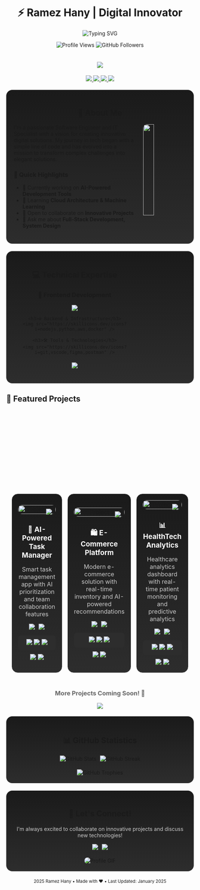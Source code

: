 <div align="center">
  
  # ⚡️ Ramez Hany | Digital Innovator
  
  <p align="center">
    <img src="https://readme-typing-svg.demolab.com?font=Fira+Code&weight=600&size=22&pause=1000&color=6AD600&center=true&vCenter=true&random=false&width=435&lines=Software+Engineer;IT+Infrastructure+Specialist;Full-Stack+Developer;Tech+Innovator" alt="Typing SVG" />
  </p>

  <div align="center">
    <img src="https://komarev.com/ghpvc/?username=RamezHany&label=Profile%20Views&color=0e75b6&style=flat" alt="Profile Views" />
    <img src="https://img.shields.io/github/followers/RamezHany?label=Followers&style=social" alt="GitHub Followers" />
  </div>

  <br>

  <div align="center" style="margin: 20px 0;">
    <a href="https://ramezhany.online/" target="_blank">
      <img src="https://img.shields.io/badge/Portfolio-Visit_My_Digital_Space-00C853?style=for-the-badge&logo=google-chrome&logoColor=white"/>
    </a>
  </div>

  <div align="center" style="margin: 20px 0;">
    <a href="https://www.linkedin.com/in/rramezhany" target="_blank">
      <img src="https://img.shields.io/badge/LinkedIn-Connect-0A66C2?style=for-the-badge&logo=linkedin&logoColor=white"/>
    </a>
    <a href="https://twitter.com/rramezhany" target="_blank">
      <img src="https://img.shields.io/badge/X_(Twitter)-Follow-000000?style=for-the-badge&logo=x&logoColor=white"/>
    </a>
    <a href="https://www.instagram.com/rramez.hany" target="_blank">
      <img src="https://img.shields.io/badge/Instagram-Follow-E4405F?style=for-the-badge&logo=instagram&logoColor=white"/>
    </a>
    <a href="https://www.facebook.com/ramezhany.online" target="_blank">
      <img src="https://img.shields.io/badge/Facebook-Connect-1877F2?style=for-the-badge&logo=facebook&logoColor=white"/>
    </a>
  </div>
</div>

<div style="background: linear-gradient(180deg, #1a1a1a 0%, #2d2d2d 100%); border-radius: 16px; padding: 20px; margin: 20px 0;">
  <h2 align="center">🚀 About Me</h2>
  
  <img src="https://github.com/RamezHany/RamezHany/blob/main/profile-img.png" align="right" width="25%" style="margin-left: 20px; border-radius: 10px;"/>

  <p align="left" style="margin: 10px 0;">
    I'm a passionate Software Engineer and IT Specialist with a vision for creating innovative digital solutions. My journey in tech began with a simple line of code and has evolved into a mission to transform complex challenges into elegant solutions.
  </p>

  <div align="left" style="margin: 20px 0;">
    <h3>🎯 Quick Highlights</h3>
    <ul>
      <li>🔭 Currently working on <strong>AI-Powered Development Tools</strong></li>
      <li>🌱 Learning <strong>Cloud Architecture & Machine Learning</strong></li>
      <li>👯 Open to collaborate on <strong>Innovative Projects</strong></li>
      <li>💬 Ask me about <strong>Full-Stack Development, System Design</strong></li>
    </ul>
  </div>
</div>

<div style="background: linear-gradient(180deg, #1a1a1a 0%, #2d2d2d 100%); border-radius: 16px; padding: 20px; margin: 20px 0;">
  <h2 align="center">💻 Technical Expertise</h2>

  <div align="center" style="margin: 20px 0;">
    <h3>🎨 Frontend Development</h3>
    <img src="https://skillicons.dev/icons?i=react,next,typescript,tailwind" />
    
    <h3>⚙️ Backend & Infrastructure</h3>
    <img src="https://skillicons.dev/icons?i=nodejs,python,aws,docker" />
    
    <h3>🛠️ Tools & Technologies</h3>
    <img src="https://skillicons.dev/icons?i=git,vscode,figma,postman" />
  </div>

  <div align="center" style="margin: 20px 0;">
    <img src="https://github-readme-stats.vercel.app/api/top-langs/?username=RamezHany&layout=compact&theme=radical&hide_border=true" />
  </div>
</div>

## 🌟 Featured Projects

<div align="center">
  <table style="border-collapse: separate; border-spacing: 15px;">
    <tr>
      <td width="33%" align="center" style="background: linear-gradient(180deg, #1a1a1a 0%, #2d2d2d 100%); border-radius: 16px; padding: 16px; border: 1px solid #333;">
        <div style="position: relative;">
          <img src="https://cdn.dribbble.com/userupload/10591657/file/original-0c14503d27301610af7ac47624197c5f.png?resize=752x" alt="Project 1" width="100%" style="border-radius: 10px; transition: transform 0.3s;">
          <div style="position: absolute; top: 10px; right: 10px;">
            <img src="https://img.shields.io/badge/Featured-FF3E00?style=for-the-badge"/>
          </div>
        </div>
        <br>
        <h3 style="color: #fff; margin: 10px 0;">🤖 AI-Powered Task Manager</h3>
        <p style="color: #ccc; min-height: 60px;">Smart task management app with AI prioritization and team collaboration features</p>
        <div style="display: flex; gap: 10px; justify-content: center; margin: 15px 0;">
          <a href="#" target="_blank">
            <img src="https://img.shields.io/badge/View_Demo-FF3E00?style=for-the-badge&logo=github&logoColor=white"/>
          </a>
          <a href="#" target="_blank">
            <img src="https://img.shields.io/badge/Source_Code-2D2D2D?style=for-the-badge&logo=github&logoColor=white"/>
          </a>
        </div>
        <div style="background: #2d2d2d; padding: 10px; border-radius: 8px; margin-top: 10px;">
          <img src="https://img.shields.io/badge/React-61DAFB?style=flat-square&logo=react&logoColor=black"/>
          <img src="https://img.shields.io/badge/Node.js-339933?style=flat-square&logo=node.js&logoColor=white"/>
          <img src="https://img.shields.io/badge/MongoDB-47A248?style=flat-square&logo=mongodb&logoColor=white"/>
        </div>
        <div style="margin-top: 10px;">
          <img src="https://img.shields.io/badge/Stars-★★★★☆-FFD700"/>
          <img src="https://img.shields.io/badge/Status-Active-4CAF50"/>
        </div>
      </td>
      <td width="33%" align="center" style="background: linear-gradient(180deg, #1a1a1a 0%, #2d2d2d 100%); border-radius: 16px; padding: 16px; border: 1px solid #333;">
        <div style="position: relative;">
          <img src="https://cdn.dribbble.com/userupload/10591658/file/original-e911d9c3895c61c3db23f8e56c9b7293.png?resize=752x" alt="Project 2" width="100%" style="border-radius: 10px; transition: transform 0.3s;">
          <div style="position: absolute; top: 10px; right: 10px;">
            <img src="https://img.shields.io/badge/New-4CAF50?style=for-the-badge"/>
          </div>
        </div>
        <br>
        <h3 style="color: #fff; margin: 10px 0;">🛍️ E-Commerce Platform</h3>
        <p style="color: #ccc; min-height: 60px;">Modern e-commerce solution with real-time inventory and AI-powered recommendations</p>
        <div style="display: flex; gap: 10px; justify-content: center; margin: 15px 0;">
          <a href="#" target="_blank">
            <img src="https://img.shields.io/badge/Live_Site-4CAF50?style=for-the-badge&logo=web&logoColor=white"/>
          </a>
          <a href="#" target="_blank">
            <img src="https://img.shields.io/badge/Documentation-2D2D2D?style=for-the-badge&logo=notion&logoColor=white"/>
          </a>
        </div>
        <div style="background: #2d2d2d; padding: 10px; border-radius: 8px; margin-top: 10px;">
          <img src="https://img.shields.io/badge/Next.js-000000?style=flat-square&logo=next.js&logoColor=white"/>
          <img src="https://img.shields.io/badge/TypeScript-007ACC?style=flat-square&logo=typescript&logoColor=white"/>
          <img src="https://img.shields.io/badge/AWS-232F3E?style=flat-square&logo=amazon-aws&logoColor=white"/>
        </div>
        <div style="margin-top: 10px;">
          <img src="https://img.shields.io/badge/Stars-★★★★★-FFD700"/>
          <img src="https://img.shields.io/badge/Status-Beta-FF9800"/>
        </div>
      </td>
      <td width="33%" align="center" style="background: linear-gradient(180deg, #1a1a1a 0%, #2d2d2d 100%); border-radius: 16px; padding: 16px; border: 1px solid #333;">
        <div style="position: relative;">
          <img src="https://cdn.dribbble.com/userupload/10591659/file/original-5f2f8c89e661e9f67c062d24d0a4b5e8.png?resize=752x" alt="Project 3" width="100%" style="border-radius: 10px; transition: transform 0.3s;">
          <div style="position: absolute; top: 10px; right: 10px;">
            <img src="https://img.shields.io/badge/Popular-2196F3?style=for-the-badge"/>
          </div>
        </div>
        <br>
        <h3 style="color: #fff; margin: 10px 0;">📊 HealthTech Analytics</h3>
        <p style="color: #ccc; min-height: 60px;">Healthcare analytics dashboard with real-time patient monitoring and predictive analytics</p>
        <div style="display: flex; gap: 10px; justify-content: center; margin: 15px 0;">
          <a href="#" target="_blank">
            <img src="https://img.shields.io/badge/Case_Study-2196F3?style=for-the-badge&logo=notion&logoColor=white"/>
          </a>
          <a href="#" target="_blank">
            <img src="https://img.shields.io/badge/Preview-2D2D2D?style=for-the-badge&logo=youtube&logoColor=white"/>
          </a>
        </div>
        <div style="background: #2d2d2d; padding: 10px; border-radius: 8px; margin-top: 10px;">
          <img src="https://img.shields.io/badge/Python-3776AB?style=flat-square&logo=python&logoColor=white"/>
          <img src="https://img.shields.io/badge/TensorFlow-FF6F00?style=flat-square&logo=tensorflow&logoColor=white"/>
          <img src="https://img.shields.io/badge/Docker-2496ED?style=flat-square&logo=docker&logoColor=white"/>
        </div>
        <div style="margin-top: 10px;">
          <img src="https://img.shields.io/badge/Stars-★★★★★-FFD700"/>
          <img src="https://img.shields.io/badge/Status-Live-4CAF50"/>
        </div>
      </td>
    </tr>
  </table>

  <div style="margin-top: 30px;">
    <h3 style="color: #666;">More Projects Coming Soon! 🚀</h3>
    <a href="https://github.com/RamezHany?tab=repositories" target="_blank">
      <img src="https://img.shields.io/badge/View_All_Projects-161B22?style=for-the-badge&logo=github&logoColor=white"/>
    </a>
  </div>
</div>

<div style="background: linear-gradient(180deg, #1a1a1a 0%, #2d2d2d 100%); border-radius: 16px; padding: 20px; margin: 20px 0;">
  <h2 align="center">📊 GitHub Statistics</h2>

  <div align="center" style="margin: 20px 0; display: flex; justify-content: center; gap: 10px; flex-wrap: wrap;">
    <img src="https://github-readme-stats.vercel.app/api?username=RamezHany&show_icons=true&theme=radical&hide_border=true" alt="GitHub Stats" />
    <img src="https://github-readme-streak-stats.herokuapp.com/?user=RamezHany&theme=radical&hide_border=true" alt="GitHub Streak" />
  </div>

  <div align="center">
    <img src="https://github-profile-trophy.vercel.app/?username=RamezHany&theme=radical&no-frame=true&row=1&column=7" alt="GitHub Trophies" />
  </div>
</div>

<div style="background: linear-gradient(180deg, #1a1a1a 0%, #2d2d2d 100%); border-radius: 16px; padding: 20px; margin: 20px 0;">
  <h2 align="center">🤝 Let's Connect!</h2>

  <div align="center" style="margin: 20px 0;">
    <p style="color: #ccc;">I'm always excited to collaborate on innovative projects and discuss new technologies!</p>
    <div style="display: flex; gap: 10px; justify-content: center; margin-top: 15px;">
      <a href="mailto:contact@ramezhany.online" target="_blank">
        <img src="https://img.shields.io/badge/Email_Me-D14836?style=for-the-badge&logo=gmail&logoColor=white"/>
      </a>
      <a href="https://calendly.com/ramezhany" target="_blank">
        <img src="https://img.shields.io/badge/Schedule_Meeting-4285F4?style=for-the-badge&logo=google-calendar&logoColor=white"/>
      </a>
    </div>
  </div>

  <div align="center">
    <img src="https://github.com/RamezHany/RamezHany/blob/main/ss.gif" alt="Profile GIF" style="max-width: 100%; height: auto; border-radius: 10px;"/>
  </div>
</div>

<div align="center">
  <sub>2025 Ramez Hany • Made with ❤️ • Last Updated: January 2025</sub>
</div>
